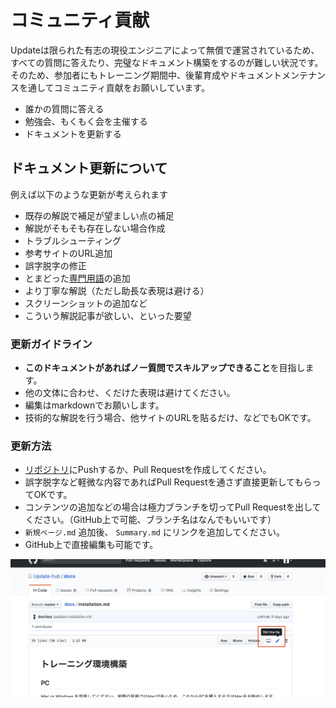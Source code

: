 # コミュニティ貢献

Updateは限られた有志の現役エンジニアによって無償で運営されているため、すべての質問に答えたり、完璧なドキュメント構築をするのが難しい状況です。そのため、参加者にもトレーニング期間中、後輩育成やドキュメントメンテナンスを通してコミュニティ貢献をお願いしています。

* 誰かの質問に答える
* 勉強会、もくもく会を主催する
* ドキュメントを更新する

## ドキュメント更新について

例えば以下のような更新が考えられます

* 既存の解説で補足が望ましい点の補足
* 解説がそもそも存在しない場合作成
* トラブルシューティング
* 参考サイトのURL追加
* 誤字脱字の修正
* とまどった[専門用語](../dokyumento/ji-chu-zhi-shi/zhuan-men-yong-yu.md)の追加
* より丁寧な解説（ただし助長な表現は避ける）
* スクリーンショットの追加など
* こういう解説記事が欲しい、といった要望

### 更新ガイドライン

* **このドキュメントがあればノー質問でスキルアップできること**を目指します。
* 他の文体に合わせ、くだけた表現は避けてください。
* 編集はmarkdownでお願いします。
* 技術的な解説を行う場合、他サイトのURLを貼るだけ、などでもOKです。

### 更新方法

* [リポジトリ](https://github.com/Update-hub/docs)にPushするか、Pull Requestを作成してください。
* 誤字脱字など軽微な内容であればPull Requestを通さず直接更新してもらってOKです。
* コンテンツの追加などの場合は極力ブランチを切ってPull Requestを出してください。（GitHub上で可能、ブランチ名はなんでもいいです）
* `新規ページ.md` 追加後、 `Summary.md` にリンクを追加してください。
* GitHub上で直接編集も可能です。

![](https://github.com/Update-hub/docs/blob/master/assets/スクリーンショット%202018-03-30%2019.37.34.png)

